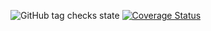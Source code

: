 ![GitHub tag checks state](https://img.shields.io/github/checks-status/Porror/prova-assignment/main?label=Build%20Status)
[![Coverage Status](https://coveralls.io/repos/github/Porror/prova-assignment/badge.svg?branch=main)](https://coveralls.io/github/Porror/prova-assignment?branch=main)
